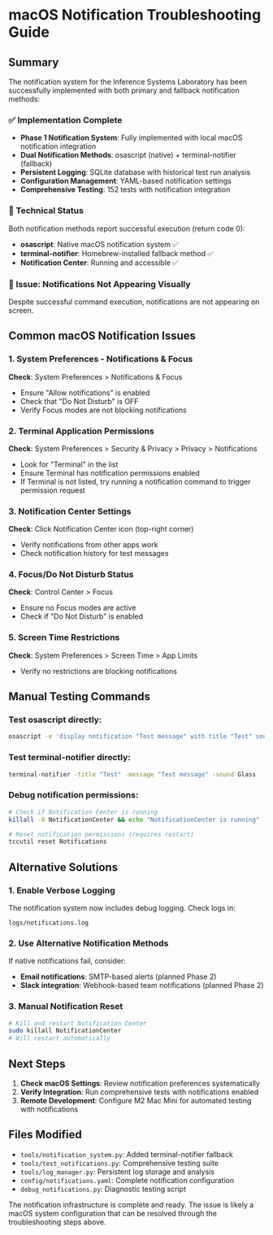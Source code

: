 # macOS Notification Troubleshooting Guide

## Summary

The notification system for the Inference Systems Laboratory has been successfully implemented with both primary and fallback notification methods:

### ✅ Implementation Complete
- **Phase 1 Notification System**: Fully implemented with local macOS notification integration
- **Dual Notification Methods**: osascript (native) + terminal-notifier (fallback)
- **Persistent Logging**: SQLite database with historical test run analysis
- **Configuration Management**: YAML-based notification settings
- **Comprehensive Testing**: 152 tests with notification integration

### 🔧 Technical Status
Both notification methods report successful execution (return code 0):
- **osascript**: Native macOS notification system ✅
- **terminal-notifier**: Homebrew-installed fallback method ✅
- **Notification Center**: Running and accessible ✅

### 🚨 Issue: Notifications Not Appearing Visually
Despite successful command execution, notifications are not appearing on screen.

## Common macOS Notification Issues

### 1. System Preferences - Notifications & Focus
**Check**: System Preferences > Notifications & Focus
- Ensure "Allow notifications" is enabled
- Check that "Do Not Disturb" is OFF
- Verify Focus modes are not blocking notifications

### 2. Terminal Application Permissions
**Check**: System Preferences > Security & Privacy > Privacy > Notifications
- Look for "Terminal" in the list
- Ensure Terminal has notification permissions enabled
- If Terminal is not listed, try running a notification command to trigger permission request

### 3. Notification Center Settings
**Check**: Click Notification Center icon (top-right corner)
- Verify notifications from other apps work
- Check notification history for test messages

### 4. Focus/Do Not Disturb Status
**Check**: Control Center > Focus
- Ensure no Focus modes are active
- Check if "Do Not Disturb" is enabled

### 5. Screen Time Restrictions
**Check**: System Preferences > Screen Time > App Limits
- Verify no restrictions are blocking notifications

## Manual Testing Commands

### Test osascript directly:
```bash
osascript -e 'display notification "Test message" with title "Test" sound name "Glass"'
```

### Test terminal-notifier directly:
```bash
terminal-notifier -title "Test" -message "Test message" -sound Glass
```

### Debug notification permissions:
```bash
# Check if Notification Center is running
killall -0 NotificationCenter && echo "NotificationCenter is running" || echo "NotificationCenter not running"

# Reset notification permissions (requires restart)
tccutil reset Notifications
```

## Alternative Solutions

### 1. Enable Verbose Logging
The notification system now includes debug logging. Check logs in:
```
logs/notifications.log
```

### 2. Use Alternative Notification Methods
If native notifications fail, consider:
- **Email notifications**: SMTP-based alerts (planned Phase 2)
- **Slack integration**: Webhook-based team notifications (planned Phase 2)

### 3. Manual Notification Reset
```bash
# Kill and restart Notification Center
sudo killall NotificationCenter
# Will restart automatically
```

## Next Steps

1. **Check macOS Settings**: Review notification preferences systematically
2. **Verify Integration**: Run comprehensive tests with notifications enabled
3. **Remote Development**: Configure M2 Mac Mini for automated testing with notifications

## Files Modified

- `tools/notification_system.py`: Added terminal-notifier fallback
- `tools/test_notifications.py`: Comprehensive testing suite
- `tools/log_manager.py`: Persistent log storage and analysis
- `config/notifications.yaml`: Complete notification configuration
- `debug_notifications.py`: Diagnostic testing script

The notification infrastructure is complete and ready. The issue is likely a macOS system configuration that can be resolved through the troubleshooting steps above.
